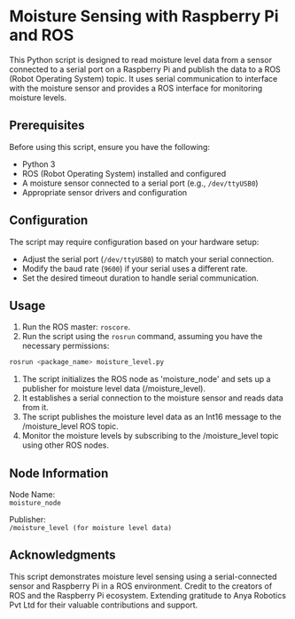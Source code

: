 # Moisture Sensing with Raspberry Pi and ROS

This Python script is designed to read moisture level data from a sensor connected to a serial port on a Raspberry Pi and publish the data to a ROS (Robot Operating System) topic. It uses serial communication to interface with the moisture sensor and provides a ROS interface for monitoring moisture levels.

## Prerequisites

Before using this script, ensure you have the following:

- Python 3
- ROS (Robot Operating System) installed and configured
- A moisture sensor connected to a serial port (e.g., `/dev/ttyUSB0`)
- Appropriate sensor drivers and configuration

## Configuration

The script may require configuration based on your hardware setup:

- Adjust the serial port (`/dev/ttyUSB0`) to match your serial connection.
- Modify the baud rate (`9600`) if your serial uses a different rate.
- Set the desired timeout duration to handle serial communication.

## Usage

1. Run the ROS master: `roscore`.
2. Run the script using the `rosrun` command, assuming you have the necessary permissions:
```bash
rosrun <package_name> moisture_level.py
```

1. The script initializes the ROS node as 'moisture_node' and sets up a publisher for moisture level data (/moisture_level).
2. It establishes a serial connection to the moisture sensor and reads data from it.
3. The script publishes the moisture level data as an Int16 message to the /moisture_level ROS topic.
4. Monitor the moisture levels by subscribing to the /moisture_level topic using other ROS nodes.

## Node Information
Node Name:  
`moisture_node`  

Publisher:  
`/moisture_level (for moisture level data)`

## Acknowledgments
This script demonstrates moisture level sensing using a serial-connected sensor and Raspberry Pi in a ROS environment. Credit to the creators of ROS and the Raspberry Pi ecosystem. Extending gratitude to Anya Robotics Pvt Ltd for their valuable contributions and support.
